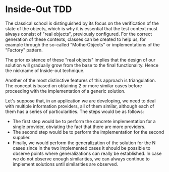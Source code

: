 # Inside-Out TDD

The classical school is distinguished by its focus on the verification of the state of the objects, which is why it is essential that the test context must always consist of "real objects", previously configured. For the correct generation of these contexts, classes can be created to help us, for example through the so-called "MotherObjects" or implementations of the "Factory" pattern.

The prior existence of these "real objects" implies that the design of our solution will gradually grow from the base to the final functionality. Hence the nickname of Inside-out technique.

Another of the most distinctive features of this approach is triangulation. The concept is based on obtaining 2 or more similar cases before proceeding with the implementation of a generic solution.

Let's suppose that, in an application we are developing, we need to deal with multiple information providers, all of them similar, although each of them has a series of particularities. The steps would be as follows:

- The first step would be to perform the concrete implementation for a single provider, obviating the fact that there are more providers.
- The second step would be to perform the implementation for the second supplier.
- Finally, we would perform the generalization of the solution for the N cases since in the two implemented cases it should be possible to observe points where generalizations can really be established. In case we do not observe enough similarities, we can always continue to implement solutions until similarities are observed.
